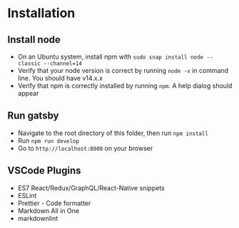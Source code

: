 # Installation

## Install node

- On an Ubuntu system, install npm with `sudo snap install node --classic --channel=14`
- Verify that your node version is correct by running `node -v` in command line. You should have v14.x.x
- Verify that npm is correctly installed by running `npm`. A help dialog should appear

## Run gatsby

- Navigate to the root directory of this folder, then run `npm install`
- Run `npm run develop`
- Go to `http://localhost:8000` on your browser

## VSCode Plugins

- ES7 React/Redux/GraphQL/React-Native snippets
- ESLint
- Prettier - Code formatter
- Markdown All in One
- markdownlint
